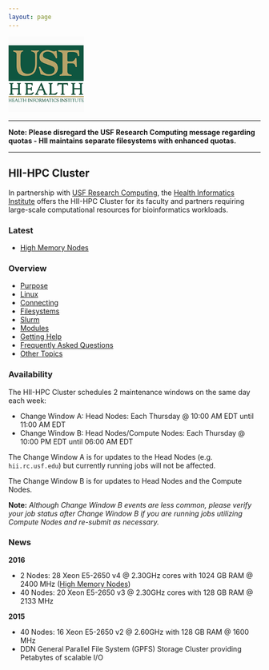 ```yaml
---
layout: page
---
```


<img src="/images/usf-hii-logo.png" border="0" width="30%" height="30%" />
<br/>

---

**Note: Please disregard the USF Research Computing message regarding quotas - HII maintains separate filesystems with enhanced quotas.**

---

## HII-HPC Cluster

In partnership with [USF Research Computing](http://www.usf.edu/it/research-computing/),
the [Health Informatics Institute](http://www.hii.usf.edu)
offers the HII-HPC Cluster for its faculty and partners requiring
large-scale computational resources for bioinformatics workloads.

### Latest

- [High Memory Nodes](hii-hpc/himem-nodes.html)

### Overview

- [Purpose](hii-hpc/purpose.html)
- [Linux](hii-hpc/linux.html)
- [Connecting](hii-hpc/connect.html)
- [Filesystems](hii-hpc/filesystems.html)
- [Slurm](hii-hpc/slurm.html)
- [Modules](hii-hpc/modules.html)
- [Getting Help](hii-hpc/help.html)
- [Frequently Asked Questions](hii-hpc/faq.html)
- [Other Topics](hii-hpc/other.html)

### Availability

The HII-HPC Cluster schedules 2 maintenance windows on the same day each week:

- Change Window A: Head Nodes: Each Thursday @ 10:00 AM EDT until 11:00 AM EDT
- Change Window B: Head Nodes/Compute Nodes: Each Thursday @ 10:00 PM EDT until 06:00 AM EDT

The Change Window A is for updates to the Head Nodes (e.g. `hii.rc.usf.edu`) but currently running jobs will not be affected.

The Change Window B is for updates to Head Nodes and the Compute Nodes.

**Note:** *Although Change Window B events are less common, please
verify your job status after Change Window B if you are running jobs utilizing Compute Nodes and re-submit as necessary.*

### News

**2016**

- 2 Nodes: 28 Xeon E5-2650 v4 @ 2.30GHz cores with 1024 GB RAM @ 2400 MHz ([High Memory Nodes](hii-hpc/himem-nodes.html))
- 40 Nodes: 20 Xeon E5-2650 v3 @ 2.30GHz cores with 128 GB RAM @ 2133 MHz

**2015**

- 40 Nodes: 16 Xeon E5-2650 v2 @ 2.60GHz with 128 GB RAM @ 1600 MHz
- DDN General Parallel File System (GPFS) Storage Cluster providing Petabytes of scalable I/O

